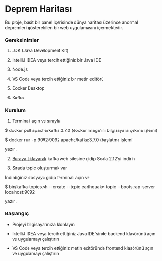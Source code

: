 # Deprem Haritası

Bu proje, basit bir panel içerisinde dünya haritası üzerinde anormal depremleri gösterebilen bir web uygulamasını içermektedir.


### Gereksinimler

1. JDK (Java Development Kit)

2. IntelliJ IDEA veya tercih ettiğiniz bir Java IDE

3. Node.js

4. VS Code veya tercih ettiğiniz bir metin editörü

5. Docker Desktop

6. Kafka


### Kurulum

1. Terminali açın ve sırayla

  $ docker pull apache/kafka:3.7.0  (docker image'ını bilgisayara çekme işlemi)

  $ docker run -p 9092:9092 apache/kafka:3.7.0 (başlatma işlemi) 

  yazın.

2. [Buraya tıklayarak](https://kafka.apache.org/downloads "Kafka") kafka web sitesine gidip Scala 2.12'yi indirin

3. Sırada topic oluşturmak var 

  İndirdiğiniz dosyaya gidip terminali açın ve 

  $ bin/kafka-topics.sh --create --topic earthquake-topic --bootstrap-server localhost:9092

  yazın.


### Başlangıç

* Projeyi bilgisayarınıza klonlayın:

* IntelliJ IDEA veya tercih ettiğiniz Java IDE'sinde backend klasörünü açın ve uygulamayı çalıştırın

* VS Code veya tercih ettiğiniz metin editöründe frontend klasörünü açın ve uygulamayı çalıştırın

